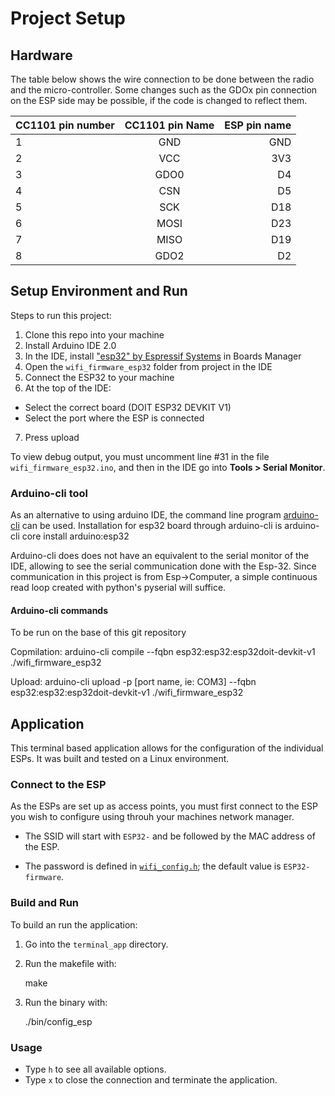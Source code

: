 # Project Setup

## Hardware 


The table below shows the wire connection to be done between the radio and the micro-controller.
Some changes such as the GDOx pin connection on the ESP side may be possible, if the code is changed to reflect them.


| CC1101 pin number | CC1101 pin Name | ESP pin name |
|:------------------|:---------------:|-------------:|
| 1                 |       GND       |          GND |
| 2                 |       VCC       |          3V3 |
| 3                 |      GDO0       |           D4 |
| 4                 |       CSN       |           D5 |
| 5                 |       SCK       |          D18 |
| 6                 |      MOSI       |          D23 |
| 7                 |      MISO       |          D19 |
| 8                 |      GDO2       |           D2 |

## Setup Environment and Run

Steps to run this project:

1. Clone this repo into your machine
2. Install Arduino IDE 2.0
3. In the IDE, install ["esp32" by Espressif Systems](https://github.com/espressif/arduino-esp32) in Boards Manager
4. Open the `wifi_firmware_esp32` folder from project in the IDE
5. Connect the ESP32 to your machine
6. At the top of the IDE:
- Select the correct board (DOIT ESP32 DEVKIT V1)
- Select the port where the ESP is connected
7. Press upload

To view debug output, you must uncomment line #31 in the file `wifi_firmware_esp32.ino`, and then in the IDE go into **Tools >  Serial Monitor**. 

### Arduino-cli tool

As an alternative to using arduino IDE, the command line program [arduino-cli](https://docs.arduino.cc/arduino-cli/) can be used.
Installation for esp32 board through arduino-cli is arduino-cli core install arduino:esp32

Arduino-cli does does not have an equivalent to the serial monitor of the IDE, allowing to see the serial communication
done with the Esp-32. Since communication in this project  is from Esp->Computer, a simple continuous read loop created
with python's pyserial will suffice.


#### Arduino-cli commands

To be run on the base of this git repository

Copmilation: arduino-cli compile --fqbn esp32:esp32:esp32doit-devkit-v1 ./wifi_firmware_esp32

Upload: arduino-cli upload -p [port name, ie: COM3] --fqbn esp32:esp32:esp32doit-devkit-v1 ./wifi_firmware_esp32

## Application

This terminal based application allows for the configuration of the individual ESPs. It was built and tested on a Linux environment.

### Connect to the ESP

As the ESPs are set up as access points, you must first connect to the ESP you wish to configure using throuh your machines network manager.

- The SSID will start with `ESP32-` and be followed by the MAC address of the ESP.

- The password is defined in [`wifi_config.h`](wifi_firmware_esp32/src/wifi_config/wifi_config.h); the default value is `ESP32-firmware`.

### Build and Run

To build an run the application:

1. Go into the `terminal_app` directory.

2. Run the makefile with:

    make

3. Run the binary with:

    ./bin/config_esp

### Usage

- Type `h` to see all available options.
- Type `x` to close the connection and terminate the application.
